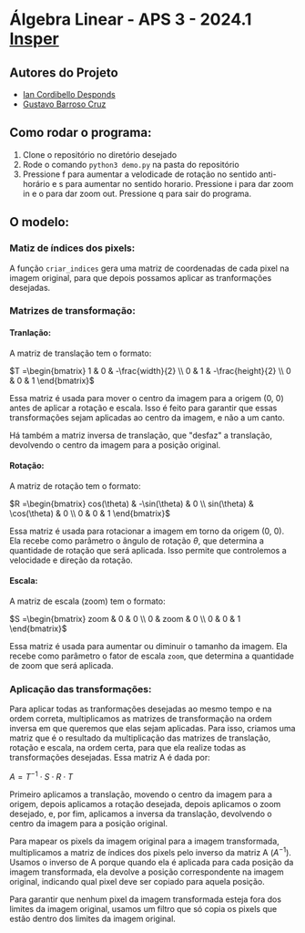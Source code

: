 # Álgebra Linear - APS 3 - 2024.1 [Insper](https://www.insper.edu.br/pt/home)

## Autores do Projeto
- [Ian Cordibello Desponds](https://github.com/iancdesponds)
- [Gustavo Barroso Cruz](https://github.com/Gubscruz)


## Como rodar o programa:
1. Clone o repositório no diretório desejado
2. Rode o comando `python3 demo.py` na pasta do repositório
3. Pressione f para aumentar a velodicade de rotação no sentido anti-horário e s para aumentar no sentido horario. Pressione i para dar zoom in e o para dar zoom out. Pressione q para sair do programa.

## O modelo:

### Matiz de índices dos pixels:
A função `criar_indices` gera uma matriz de coordenadas de cada pixel na imagem original, para que depois possamos aplicar as tranformações desejadas.

### Matrizes de transformação:
#### Tranlação:
A matriz de translação tem o formato:

$T =\begin{bmatrix}
1 & 0 & -\frac{width}{2} \\
0 & 1 & -\frac{height}{2} \\
0 & 0 & 1
\end{bmatrix}$

Essa matriz é usada para mover o centro da imagem para a origem (0, 0) antes de aplicar a rotação e escala. Isso é feito para garantir que essas transformações sejam aplicadas ao centro da imagem, e não a um canto.

Há também a matriz inversa de translação, que "desfaz" a translação, devolvendo o centro da imagem para a posição original.

#### Rotação:
A matriz de rotação tem o formato:

$R =\begin{bmatrix} 
cos(\theta) & -\sin(\theta) & 0 \\
sin(\theta) & \cos(\theta) & 0 \\
0 & 0 & 1 \end{bmatrix}$

Essa matriz é usada para rotacionar a imagem em torno da origem (0, 0). Ela recebe como parâmetro o ângulo de rotação $\theta$, que determina a quantidade de rotação que será aplicada. Isso permite que controlemos a velocidade e direção da rotação.

#### Escala:
A matriz de escala (zoom) tem o formato:

$S =\begin{bmatrix}
zoom & 0 & 0 \\
0 & zoom & 0 \\
0 & 0 & 1
\end{bmatrix}$

Essa matriz é usada para aumentar ou diminuir o tamanho da imagem. Ela recebe como parâmetro o fator de escala `zoom`, que determina a quantidade de zoom que será aplicada.


### Aplicação das transformações:
Para aplicar todas as tranformações desejadas ao mesmo tempo e na ordem correta, multiplicamos as matrizes de transformação na ordem inversa em que queremos que elas sejam aplicadas. Para isso, criamos uma matriz que é o resultado da multiplicação das matrizes de translação, rotação e escala, na ordem certa, para que ela realize todas as transformações desejadas. Essa matriz A é dada por:

$A = T^{-1} \cdot S \cdot R \cdot T$

Primeiro aplicamos a translação, movendo o centro da imagem para a origem, depois aplicamos a rotação desejada, depois aplicamos o zoom desejado, e, por fim, aplicamos a inversa da translação, devolvendo o centro da imagem para a posição original.

Para mapear os pixels da imagem original para a imagem transformada, multiplicamos a matriz de índices dos pixels pelo inverso da matriz A ($A^{-1}$). Usamos o inverso de A porque quando ela é aplicada para cada posição da imagem transformada, ela devolve a posição correspondente na imagem original, indicando qual pixel deve ser copiado para aquela posição.

Para garantir que nenhum pixel da imagem transformada esteja fora dos limites da imagem original, usamos um filtro que só copia os pixels que estão dentro dos limites da imagem original.